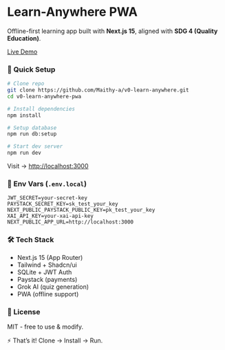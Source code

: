 # Learn-Anywhere PWA

Offline-first learning app built with **Next.js 15**, aligned with **SDG 4 (Quality Education)**.

[Live Demo](https://learn-anywhere.vercel.app/)


### 🚀 Quick Setup

```bash
# Clone repo
git clone https://github.com/Maithy-a/v0-learn-anywhere.git
cd v0-learn-anywhere-pwa

# Install dependencies
npm install

# Setup database
npm run db:setup

# Start dev server
npm run dev
```

Visit → [http://localhost:3000](http://localhost:3000)


### 🔑 Env Vars (`.env.local`)

```env
JWT_SECRET=your-secret-key
PAYSTACK_SECRET_KEY=sk_test_your_key
NEXT_PUBLIC_PAYSTACK_PUBLIC_KEY=pk_test_your_key
XAI_API_KEY=your-xai-api-key
NEXT_PUBLIC_APP_URL=http://localhost:3000
```

### 🛠️ Tech Stack

* Next.js 15 (App Router)
* Tailwind + Shadcn/ui
* SQLite + JWT Auth
* Paystack (payments)
* Grok AI (quiz generation)
* PWA (offline support)


### 📄 License

MIT - free to use & modify.
<br>

⚡ That’s it! Clone → Install → Run.
